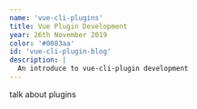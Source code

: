 ```yaml
---
name: 'vue-cli-plugins'
title: Vue Plugin Development
year: 26th November 2019
color: '#0083aa'
id: 'vue-cli-plugin-blog'
description: |
  An introduce to vue-cli-plugin development
---
```


talk about plugins

